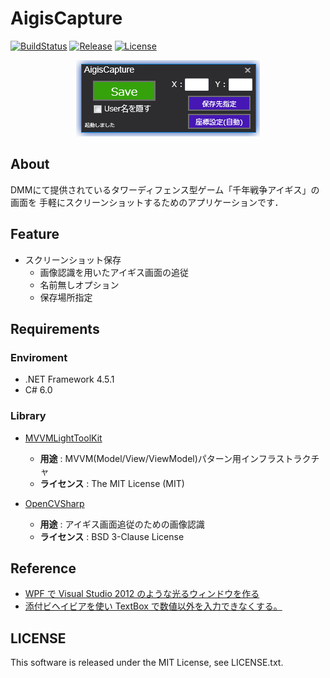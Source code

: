 # AigisCapture

[![BuildStatus](https://img.shields.io/appveyor/ci/maxmellon/AigisCapture/master.svg?style=flat-square)](https://ci.appveyor.com/project/MaxMEllon/aigiscapture)
[![Release](https://img.shields.io/github/release/MaxMEllon/AigisCapture.svg?style=flat-square)](https://github.com/MaxMEllon/AigisCapture/releases/latest)
[![License](https://img.shields.io/github/license/MaxMEllon/AigisCapture.svg?style=flat-square)](https://github.com/MaxMEllon/AigisCapture/blob/master/LICENSE.txt)

<p align="center">
  <img src="https://raw.githubusercontent.com/MaxMEllon/AigisCapture/logo/ui.PNG">
</p>

## About

DMMにて提供されているタワーディフェンス型ゲーム「千年戦争アイギス」の画面を
手軽にスクリーンショットするためのアプリケーションです．

## Feature

- スクリーンショット保存
  - 画像認識を用いたアイギス画面の追従
  - 名前無しオプション
  - 保存場所指定

## Requirements

### Enviroment

- .NET Framework 4.5.1
- C# 6.0

### Library

- [MVVMLightToolKit](http://www.mvvmlight.net/)
  - **用途** : MVVM(Model/View/ViewModel)パターン用インフラストラクチャ
  - **ライセンス** : The MIT License (MIT)

- [OpenCVSharp](https://github.com/shimat/opencvsharp)
  - **用途** : アイギス画面追従のための画像認識
  - **ライセンス** : BSD 3-Clause License

## Reference

- [WPF で Visual Studio 2012 のような光るウィンドウを作る](http://grabacr.net/archives/507)
- [添付ビヘイビアを使い TextBox で数値以外を入力できなくする。](http://d.hatena.ne.jp/hilapon/20101021/1287641423)

## LICENSE

This software is released under the MIT License, see LICENSE.txt.

